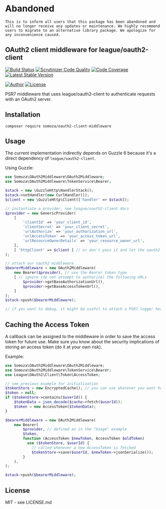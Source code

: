 # Abandoned
```
This is to inform all users that this package has been abandoned and will no longer receive any updates or maintenance. We highly recommend users to migrate to an alternative library package. We apologize for any inconvenience caused.
```

## OAuth2 client middleware for league/oauth2-client

[![Build Status](https://travis-ci.org/gsomoza/oauth2-middleware.svg?branch=master)](https://travis-ci.org/gsomoza/oauth2-middleware)
[![Scrutinizer Code Quality](https://scrutinizer-ci.com/g/gsomoza/oauth2-middleware/badges/quality-score.png?b=master)](https://scrutinizer-ci.com/g/gsomoza/oauth2-middleware/?branch=master)
[![Code Coverage](https://scrutinizer-ci.com/g/gsomoza/oauth2-middleware/badges/coverage.png?b=master)](https://scrutinizer-ci.com/g/gsomoza/oauth2-middleware/?branch=master)
[![Latest Stable Version](https://poser.pugx.org/somoza/oauth2-client-middleware/v/stable)](https://packagist.org/packages/somoza/oauth2-client-middleware)

[![Author](https://img.shields.io/badge/author-%40gabriel__somoza-blue.svg)](https://img.shields.io/badge/author-%40gabriel__somoza-blue.svg)
[![License](https://poser.pugx.org/somoza/oauth2-client-middleware/license)](https://packagist.org/packages/somoza/oauth2-client-middleware)

PSR7 middleware that uses league/oauth2-client to authenticate requests with an OAuth2 server.

## Installation

```
composer require somoza/oauth2-client-middleware
```

## Usage

The current implementation indirectly depends on Guzzle 6 because it's a direct dependency of `league/oauth2-client`.

Using Guzzle:

```php
use Somoza\OAuth2Middleware\OAuth2Middleware;
use Somoza\OAuth2Middleware\TokenService\Bearer;

$stack = new \GuzzleHttp\HandlerStack();
$stack->setHandler(new CurlHandler());
$client = new \GuzzleHttp\Client(['handler' => $stack]);

// instantiate a provider, see league/oauth2-client docs
$provider = new GenericProvider(
    [
        'clientId' => 'your_client_id',
        'clientSecret' => 'your_client_secret',
        'urlAuthorize' => 'your_authorization_url',
        'urlAccessToken' => 'your_access_token_url',
        'urlResourceOwnerDetails' => 'your_resource_owner_url', 
    ], 
    [ 'httpClient' => $client ] // or don't pass it and let the oauth2-client create its own Guzzle client
);

// attach our oauth2 middleware
$bearerMiddleware = new OAuth2Middleware(
    new Bearer($provider), // use the Bearer token type
    [ // ignore (do not attempt to authorize) the following URLs
        $provider->getBaseAuthorizationUrl(),
        $provider->getBaseAccessTokenUrl(),
    ]
);
$stack->push($bearerMiddleware);

// if you want to debug, it might be useful to attach a PSR7 logger here
```

## Caching the Access Token

A callback can be assigned to the middleware in order to save the access token for future use. Make sure you know about
the security implications of storing an access token (do it at your own risk).

Example:

```php
use Somoza\OAuth2Middleware\OAuth2Middleware;
use Somoza\OAuth2Middleware\TokenService\Bearer;
use League\OAuth2\Client\Token\AccessToken;

// see previous example for initialization
$tokenStore = new EncryptedCache(); // you can use whatever you want here
$token = null;
if ($tokenStore->contains($userId)) {
    $tokenData = json_decode($cache->fetch($userId));
    $token = new AccessToken($tokenData);
}

$bearerMiddleware = new OAuth2Middleware(
    new Bearer(
        $provider, // defined as in the "Usage" example
        $token, 
        function (AccessToken $newToken, AccessToken $oldToken) 
          use ($tokenStore, $userId) {
            // called whenever a new AccessToken is fetched
            $tokenStore->save($userId, $newToken->jsonSerialize());
        }
    ), 
);

$stack->push($bearerMiddleware);
```

## License

MIT - see LICENSE.md
